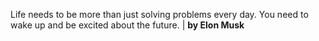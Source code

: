 Life needs to be more than just solving problems every day. You need to wake up and be excited about the future. | **by Elon Musk**